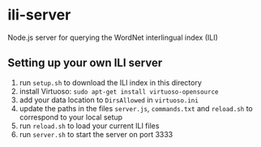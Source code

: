 # ili-server
Node.js server for querying the WordNet interlingual index (ILI)

## Setting up your own ILI server

1. run `setup.sh` to download the ILI index in this directory
2. install Virtuoso: `sudo apt-get install virtuoso-opensource`
3. add your data location to `DirsAllowed` in `virtuoso.ini`
4. update the paths in the files `server.js`, `commands.txt` and `reload.sh` to correspond to your local setup
5. run `reload.sh` to load your current ILI files
6. run `server.sh` to start the server on port 3333
